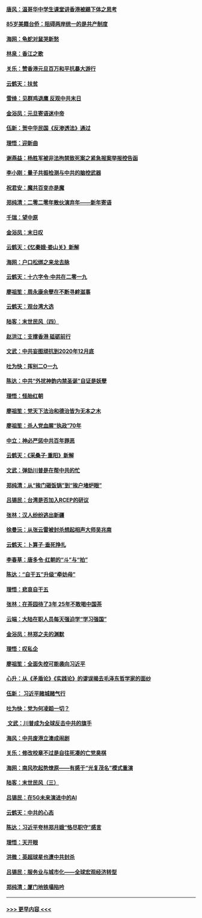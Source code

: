#### [唐风：温哥华中学生课堂讲香港被踢下体之思考](../pages/nsc993/n11766848.md?t=01041522) 
#### [85岁美籍台侨：阻碍两岸统一的是共产制度](../pages/nsc993/n11765043.md?t=01041522) 
#### [海网：龟蛇对鼠哭新愁](../pages/nsc993/n11764895.md?t=01041522) 
#### [林泉：香江之歌](../pages/nsc993/n11764415.md?t=01041522) 
#### [关乐：赞香港元旦百万和平抗暴大游行](../pages/nsc993/n11764382.md?t=01041522) 
#### [云鹤天：扶贫](../pages/nsc993/n11764245.md?t=01041522) 
#### [雪绮：见群鸡退鹰  反观中共末日](../pages/nsc993/n11762112.md?t=01041522) 
#### [金浴凤：元旦寄语迷中帝](../pages/nsc993/n11761788.md?t=01041522) 
#### [伍新：贺中华民国《反渗透法》通过](../pages/nsc993/n11761994.md?t=01041522) 
#### [理悟：迎新曲](../pages/nsc993/n11761152.md?t=01041522) 
#### [谢燕益：杨胜军被非法拘禁致死案之紧急报案举报控告函](../pages/nsc993/n11756134.md?t=01041522) 
#### [李小刚：量子共振检测与中共的脑控武器](../pages/nsc993/n11754518.md?t=01041522) 
#### [祝君安：魔共百变亦是魔](../pages/nsc993/n11754469.md?t=01041522) 
#### [郑纯清：二零二零年散伙演弃年——新年寄语](../pages/nsc993/n11754195.md?t=01041522) 
#### [千瑞：望中原](../pages/nsc993/n11754159.md?t=01041522) 
#### [金浴凤：末日叹](../pages/nsc993/n11752359.md?t=01041522) 
#### [云鹤天：《忆秦娥‧娄山关》新解](../pages/nsc993/n11752348.md?t=01041522) 
#### [海网：户口松绑之来龙去脉](../pages/nsc993/n11752328.md?t=01041522) 
#### [云鹤天：十六字令‧中共在二零一九](../pages/nsc993/n11752305.md?t=01041522) 
#### [廖祖笙：周永康余孽在不断寻衅滋事](../pages/nsc993/n11751013.md?t=01041522) 
#### [云鹤天：观台湾大选](../pages/nsc993/n11751007.md?t=01041522) 
#### [陆客：末世民风（四）](../pages/nsc993/n11749203.md?t=01041522) 
#### [赵洪江：支撑香港 砥砺前行](../pages/nsc993/n11748482.md?t=01041522) 
#### [文武：中共妄图顽抗到2020年12月底](../pages/nsc993/n11748446.md?t=01041522) 
#### [吐为快：挥别二O一九](../pages/nsc993/n11748411.md?t=01041522) 
#### [陈达：中共“外扰神韵内禁圣诞”自证是妖孽](../pages/nsc993/n11748226.md?t=01041522) 
#### [理悟：怪胎红朝](../pages/nsc993/n11748206.md?t=01041522) 
#### [廖祖笙：党天下法治和德治皆为无本之木](../pages/nsc993/n11748135.md?t=01041522) 
#### [廖祖笙：杀人党血腥“执政”70年](../pages/nsc993/n11745144.md?t=01041522) 
#### [中立：神必严惩中共百年罪恶](../pages/nsc993/n11744970.md?t=01041522) 
#### [云鹤天：《采桑子‧重阳》新解](../pages/nsc993/n11744948.md?t=01041522) 
#### [文武：弹劾川普是在帮中共的忙](../pages/nsc993/n11744758.md?t=01041522) 
#### [郑纯清：从“挨门砸饭锅”到“挨户堵炉眼”](../pages/nsc993/n11744745.md?t=01041522) 
#### [吕锡民：台湾是否加入RCEP的研议](../pages/nsc993/n11744701.md?t=01041522) 
#### [张林：汉人纷纷逃出新疆](../pages/nsc993/n11743530.md?t=01041522) 
#### [徐曼沅：从张云雷被封杀想起相声大师吴兆南](../pages/nsc993/n11741816.md?t=01041522) 
#### [云鹤天：卜算子‧垂死挣扎](../pages/nsc993/n11739956.md?t=01041522) 
#### [李春草：唐多令‧红朝的“斗”与“拍”](../pages/nsc993/n11739830.md?t=01041522) 
#### [陈达：“自干五”升级“牵妨母”](../pages/nsc993/n11739724.md?t=01041522) 
#### [理悟：悲哀自干五](../pages/nsc993/n11739547.md?t=01041522) 
#### [张林：在茶园待了3年 25年不敢喝中国茶](../pages/nsc993/n11739240.md?t=01041522) 
#### [云端：大陆在职人员每天强迫学“学习强国”](../pages/nsc993/n11738735.md?t=01041522) 
#### [金浴凤：林郑之夫的渊默](../pages/nsc993/n11737735.md?t=01041522) 
#### [理悟：叹私企](../pages/nsc993/n11737715.md?t=01041522) 
#### [廖祖笙：全面失控可能袭向习近平](../pages/nsc993/n11737704.md?t=01041522) 
#### [心升：从《矛盾论》《实践论》的谬误揭去毛泽东哲学家的面纱](../pages/nsc993/n11736962.md?t=01041522) 
#### [伍新： 习近平赌城赌气行](../pages/nsc993/n11736929.md?t=01041522) 
#### [吐为快：党为何凌蹈一切？](../pages/nsc993/n11736915.md?t=01041522) 
#### [ 文武：川普成为全球反击中共的旗手](../pages/nsc993/n11736882.md?t=01041522) 
#### [海风：中共废港立澳成闹剧](../pages/nsc993/n11735857.md?t=01041522) 
#### [关乐：修改校章不过是自往死凑的亡党臭棋](../pages/nsc993/n11735097.md?t=01041522) 
#### [海网：南风吹起势燎原——有感于“光复茂名”模式重演](../pages/nsc993/n11732308.md?t=01041522) 
#### [陆客：末世民风（三）](../pages/nsc993/n11732211.md?t=01041522) 
#### [吕锡民：在5G未来演进中的AI](../pages/nsc993/n11730010.md?t=01041522) 
#### [云鹤天：中共的心态](../pages/nsc993/n11729906.md?t=01041522) 
#### [陈达：习近平夸林郑月娥“恪尽职守”感言](../pages/nsc993/n11729881.md?t=01041522) 
#### [理悟：天开眼](../pages/nsc993/n11729699.md?t=01041522) 
#### [洪微：英超球星也遭中共封杀](../pages/nsc993/n11727243.md?t=01041522) 
#### [吕锡民：服务业与城市化——全球宏观经济转型](../pages/nsc993/n11725845.md?t=01041522) 
#### [郑纯清：厦门地铁塌陷吟](../pages/nsc993/n11725813.md?t=01041522) 

----
#### [ >>> 更早内容 <<< ](../indexes/nsc993-earlier.md)
